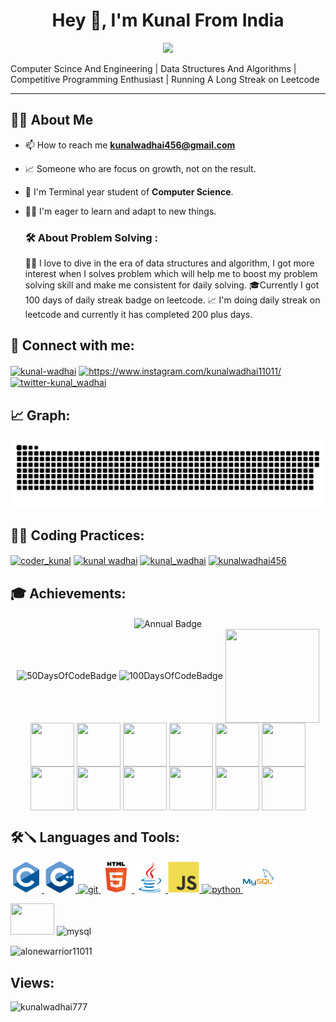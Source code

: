 <h1 align="center">Hey 👋, I'm Kunal From India</h1>

<p align="center">
  <a href="https://github.com/DenverCoder1/readme-typing-svg"><img src="https://readme-typing-svg.herokuapp.com?lines=Computer+Science+Student;Enthusiasm+For+Software+Engineering&center=true&width=500&height=100"></a>
</p>
<!--
<h3 align="center">Passionate for Software Development Engineer.</h3>
<h2> -->
  Computer Scince And Engineering | Data Structures And Algorithms | Competitive Programming Enthusiast | Running A Long Streak on Leetcode 
</h2>
<hr>

<h2>🙋‍♂️ About Me</h2> 

- 📫 How to reach me **kunalwadhai456@gmail.com**
- 📈 Someone who are focus on growth, not on the result.
- 📕 I'm Terminal year student of **Computer Science**.
- 👨‍💻 I'm eager to learn and adapt to new things.

  ### 🛠️ About Problem Solving : 
  🧑‍💻 I love to dive in the era of data structures and algorithm, I got more interest when I solves problem which
  will help me to boost my problem solving skill and make me consistent for daily solving.
  🎓Currently I got 100 days of daily streak badge on leetcode.
  📈 I'm doing daily streak on leetcode and currently it has completed 200 plus days.

## 🔗 Connect with me:

<p align="left">
<a href="https://linkedin.com/in/kunal-wadhai" target="blank"><img align="center" src="https://raw.githubusercontent.com/rahuldkjain/github-profile-readme-generator/master/src/images/icons/Social/linked-in-alt.svg" alt="kunal-wadhai" height="40" width="40" /></a>
<a href="https://www.instagram.com/kunalwadhai11011/" target="blank"><img align="center" src="https://raw.githubusercontent.com/rahuldkjain/github-profile-readme-generator/master/src/images/icons/Social/instagram.svg" alt="https://www.instagram.com/kunalwadhai11011/" height="40" width="40" /></a>
  <a href="https://twitter.com/AloneWarrior27" target="blank"><img align="center" src="https://cdn.iconscout.com/icon/free/png-256/free-twitter-9420781-7651211.png" alt="twitter-kunal_wadhai" height="40" width="40" /></a>
</p>


## 📈 Graph:
<p align="center">
   <img src="https://github.com/killshotxd/svgIcons/blob/main/github-contribution-grid-snake.svg" alt="snake">
</p>

<p>
  
  ## 👨‍💻 Coding Practices:
  
<a href="https://www.codechef.com/users/coder_kunal" target="blank"><img align="center" src="https://cdn.jsdelivr.net/npm/simple-icons@3.1.0/icons/codechef.svg" alt="coder_kunal" height="50" width="50" /></a>
<a href="https://www.hackerrank.com/kunal wadhai" target="blank"><img align="center" src="https://raw.githubusercontent.com/rahuldkjain/github-profile-readme-generator/master/src/images/icons/Social/hackerrank.svg" alt="kunal wadhai" height="50" width="50" /></a>
<a href="https://www.leetcode.com/kunal_wadhai" target="blank"><img align="center" src="https://raw.githubusercontent.com/rahuldkjain/github-profile-readme-generator/master/src/images/icons/Social/leet-code.svg" alt="kunal_wadhai" height="50" width="50" /></a>
<a href="https://auth.geeksforgeeks.org/user/kunalwadhai456" target="blank"><img align="center" src="https://raw.githubusercontent.com/rahuldkjain/github-profile-readme-generator/master/src/images/icons/Social/geeks-for-geeks.svg" alt="kunalwadhai456" height="30" width="40" /></a>
</p>
<p>
  
  ## 🎓 Achievements:
  <div align="center">
    <img align = "center" src = "https://assets.leetcode.com/static_assets/marketing/2024.gif" alt = "Annual Badge" title="Leetcode Annual Badge 2024" width="170px" height="170px">
  </div>
  <div align="center">
   <img  align="center" src="https://assets.leetcode.com/static_assets/marketing/2024-50.gif" alt="50DaysOfCodeBadge" title="100DaysDailyStreakBadge" width="150px" height="150px">
   <img align="center" src="https://assets.leetcode.com/static_assets/marketing/2023-100.gif" alt="100DaysOfCodeBadge" title="100DaysOfDailyStreakBadge" width="150px" height="150px">
   <img align="center" src="https://assets.leetcode.com/static_assets/marketing/2024-200.gif" width="150px" height="150px">
  </div>
  <div align="center">
    <img align="center" src="https://leetcode.com/static/images/badges/dcc-2023-8.png" width="70px", height="70px">
    <img align="center" src="https://leetcode.com/static/images/badges/dcc-2023-9.png" width="70px", height="70px">
    <img align="center" src="https://leetcode.com/static/images/badges/dcc-2023-10.png" width="70px", height="70px">
    <img align="center" src="https://leetcode.com/static/images/badges/dcc-2023-11.png" width="70px", height="70px">
    <img align="center" src="https://leetcode.com/static/images/badges/dcc-2023-12.png" width="70px", height="70px">
    <img align="center" src="https://leetcode.com/static/images/badges/dcc-2024-1.png" width="70px", height="70px">
  </div>
  <div align="center">
    <img align="center" src="https://leetcode.com/static/images/badges/dcc-2024-2.png" width="70px", height="70px">
    <img align="center" src="https://leetcode.com/static/images/badges/dcc-2024-3.png" width="70px", height="70px">
    <img align="center" src="https://leetcode.com/static/images/badges/dcc-2024-4.png" width="70px", height="70px">
    <img align="center" src="https://leetcode.com/static/images/badges/dcc-2024-5.png" width="70px", height="70px">
    <img align="center" src="https://leetcode.com/static/images/badges/dcc-2024-6.png" width="70px", height="70px">
    <img align="center" src="https://leetcode.com/static/images/badges/dcc-2024-7.png" width="70px", height="70px">
  </div>
</p>
<!-- ---------------------------------------- ---------------------------------------------------------------------------------------------------------------------------------------------------------------- -->

## 🛠️🪛 Languages and Tools:
<p align="left"> <a href="https://www.cprogramming.com/" target="_blank" rel="noreferrer"> <img src="https://raw.githubusercontent.com/devicons/devicon/master/icons/c/c-original.svg" alt="c" width="50" height="50"/> </a> 
<a href="https://www.w3schools.com/cpp/" target="_blank" rel="noreferrer"> <img src="https://raw.githubusercontent.com/devicons/devicon/master/icons/cplusplus/cplusplus-original.svg" alt="cplusplus" width="50" height="50"/> </a> <a href="https://git-scm.com/" target="_blank" rel="noreferrer"> <img src="https://www.vectorlogo.zone/logos/git-scm/git-scm-icon.svg" alt="git" width="50" height="50"/> </a> 
<a href="https://www.w3.org/html/" target="_blank" rel="noreferrer"> <img src="https://raw.githubusercontent.com/devicons/devicon/master/icons/html5/html5-original-wordmark.svg" alt="html5" width="50" height="50"/> </a> <a href="https://www.java.com" target="_blank" rel="noreferrer"> <img src="https://raw.githubusercontent.com/devicons/devicon/master/icons/java/java-original.svg" alt="java" width="50" height="50"/> </a> 
<a href="https://developer.mozilla.org/en-US/docs/Web/JavaScript" target="_blank" rel="noreferrer"> <img src="https://raw.githubusercontent.com/devicons/devicon/master/icons/javascript/javascript-original.svg" alt="javascript" width="50" height="50"/> </a>
  <a href="#"> <img alt="python" height="50" width="50" src="https://img.icons8.com/color/96/000000/python--v1.png"/> </a>
  <a href="https://www.mysql.com/" target="_blank" rel="noreferrer"> <img src="https://raw.githubusercontent.com/devicons/devicon/master/icons/mysql/mysql-original-wordmark.svg" alt="mysql" width="50" height="50"/> </a> </p>
  <img src="https://cdn.iconscout.com/icon/free/png-512/free-ubuntu-logo-icon-download-in-svg-png-gif-file-formats--operating-system-pack-logos-icons-202420.png?f=webp&w=256" width="70" height="50">
 <img src="https://pandas.pydata.org/static/img/pandas.svg" alt="mysql" width="120" height="70"/> </a> </p>
<!-- ---------------------------------------- ---------------------------------------------------------------------------------------------------------------------------------------------------------------- -->
<p><img align="center" src="https://github-readme-stats.vercel.app/api/top-langs?username=alonewarrior11011&show_icons=true&locale=en&layout=compact" alt="alonewarrior11011" /></p>
<h2>Views:</h2>
<p align="left"> <img src="https://komarev.com/ghpvc/?username=kunalwadhai777&label=Profile%20views&color=0e75b6&style=flat" alt="kunalwadhai777" /> </p>
